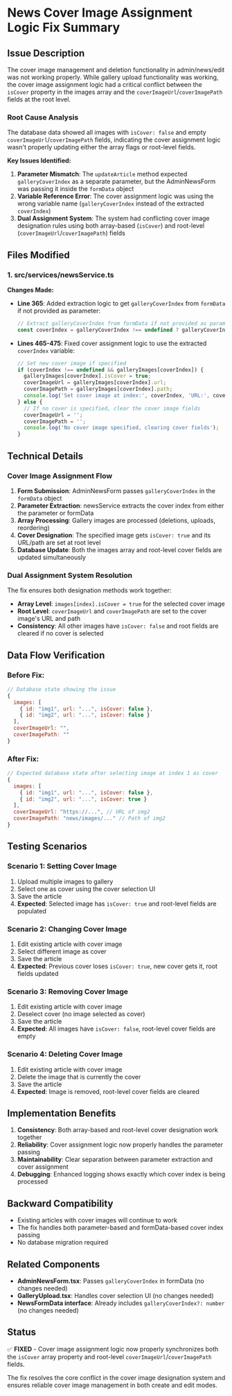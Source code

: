 # News Cover Image Assignment Logic Fix Summary

## Issue Description
The cover image management and deletion functionality in admin/news/edit was not working properly. While gallery upload functionality was working, the cover image assignment logic had a critical conflict between the `isCover` property in the images array and the `coverImageUrl`/`coverImagePath` fields at the root level.

### Root Cause Analysis
The database data showed all images with `isCover: false` and empty `coverImageUrl`/`coverImagePath` fields, indicating the cover assignment logic wasn't properly updating either the array flags or root-level fields.

**Key Issues Identified:**
1. **Parameter Mismatch**: The `updateArticle` method expected `galleryCoverIndex` as a separate parameter, but the AdminNewsForm was passing it inside the `formData` object
2. **Variable Reference Error**: The cover assignment logic was using the wrong variable name (`galleryCoverIndex` instead of the extracted `coverIndex`)
3. **Dual Assignment System**: The system had conflicting cover image designation rules using both array-based (`isCover`) and root-level (`coverImageUrl`/`coverImagePath`) fields

## Files Modified

### 1. src/services/newsService.ts
**Changes Made:**
- **Line 365**: Added extraction logic to get `galleryCoverIndex` from `formData` if not provided as parameter:
  ```typescript
  // Extract galleryCoverIndex from formData if not provided as parameter
  const coverIndex = galleryCoverIndex !== undefined ? galleryCoverIndex : formData.galleryCoverIndex;
  ```

- **Lines 465-475**: Fixed cover assignment logic to use the extracted `coverIndex` variable:
  ```typescript
  // Set new cover image if specified
  if (coverIndex !== undefined && galleryImages[coverIndex]) {
    galleryImages[coverIndex].isCover = true;
    coverImageUrl = galleryImages[coverIndex].url;
    coverImagePath = galleryImages[coverIndex].path;
    console.log('Set cover image at index:', coverIndex, 'URL:', coverImageUrl);
  } else {
    // If no cover is specified, clear the cover image fields
    coverImageUrl = '';
    coverImagePath = '';
    console.log('No cover image specified, clearing cover fields');
  }
  ```

## Technical Details

### Cover Image Assignment Flow
1. **Form Submission**: AdminNewsForm passes `galleryCoverIndex` in the `formData` object
2. **Parameter Extraction**: newsService extracts the cover index from either the parameter or formData
3. **Array Processing**: Gallery images are processed (deletions, uploads, reordering)
4. **Cover Designation**: The specified image gets `isCover: true` and its URL/path are set at root level
5. **Database Update**: Both the images array and root-level cover fields are updated simultaneously

### Dual Assignment System Resolution
The fix ensures both designation methods work together:
- **Array Level**: `images[index].isCover = true` for the selected cover image
- **Root Level**: `coverImageUrl` and `coverImagePath` are set to the cover image's URL and path
- **Consistency**: All other images have `isCover: false` and root fields are cleared if no cover is selected

## Data Flow Verification

### Before Fix:
```javascript
// Database state showing the issue
{
  images: [
    { id: "img1", url: "...", isCover: false },
    { id: "img2", url: "...", isCover: false }
  ],
  coverImageUrl: "",
  coverImagePath: ""
}
```

### After Fix:
```javascript
// Expected database state after selecting image at index 1 as cover
{
  images: [
    { id: "img1", url: "...", isCover: false },
    { id: "img2", url: "...", isCover: true }
  ],
  coverImageUrl: "https://...", // URL of img2
  coverImagePath: "news/images/..." // Path of img2
}
```

## Testing Scenarios

### Scenario 1: Setting Cover Image
1. Upload multiple images to gallery
2. Select one as cover using the cover selection UI
3. Save the article
4. **Expected**: Selected image has `isCover: true` and root-level fields are populated

### Scenario 2: Changing Cover Image
1. Edit existing article with cover image
2. Select different image as cover
3. Save the article
4. **Expected**: Previous cover loses `isCover: true`, new cover gets it, root fields updated

### Scenario 3: Removing Cover Image
1. Edit existing article with cover image
2. Deselect cover (no image selected as cover)
3. Save the article
4. **Expected**: All images have `isCover: false`, root-level cover fields are empty

### Scenario 4: Deleting Cover Image
1. Edit existing article with cover image
2. Delete the image that is currently the cover
3. Save the article
4. **Expected**: Image is removed, root-level cover fields are cleared

## Implementation Benefits

1. **Consistency**: Both array-based and root-level cover designation work together
2. **Reliability**: Cover assignment logic now properly handles the parameter passing
3. **Maintainability**: Clear separation between parameter extraction and cover assignment
4. **Debugging**: Enhanced logging shows exactly which cover index is being processed

## Backward Compatibility
- Existing articles with cover images will continue to work
- The fix handles both parameter-based and formData-based cover index passing
- No database migration required

## Related Components
- **AdminNewsForm.tsx**: Passes `galleryCoverIndex` in formData (no changes needed)
- **GalleryUpload.tsx**: Handles cover selection UI (no changes needed)
- **NewsFormData interface**: Already includes `galleryCoverIndex?: number` (no changes needed)

## Status
✅ **FIXED** - Cover image assignment logic now properly synchronizes both the `isCover` array property and root-level `coverImageUrl`/`coverImagePath` fields.

The fix resolves the core conflict in the cover image designation system and ensures reliable cover image management in both create and edit modes.
